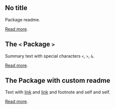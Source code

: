 <!-- markdownlint-disable -->

## No title

Package readme.

[Read more](<packages/no title/README.md>).

## The `<` Package `>`

Summary text with special characters `<`, `>`, `&`.

[Read more](<packages/package/README.md>).

## The Package with custom readme

Text with [link](packages/package%20custom%20readme/README.md) and [link](<packages/package custom readme/README.md> "title") and footnote and self and self.

[Read more](<packages/package custom readme/CUSTOM.md>).
